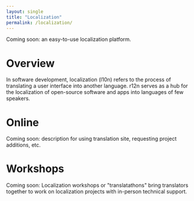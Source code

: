 ```yaml
---
layout: single
title: "Localization"
permalink: /localization/
---
```


Coming soon: an easy-to-use localization platform.

# Overview

In software development, localization (l10n) refers to the process of translating a user interface into another language. r12n serves as a hub for the localization of open-source software and apps into languages of few speakers.

# Online

Coming soon: description for using translation site, requesting project additions, etc.

# Workshops

Coming soon: Localization workshops or "translatathons" bring translators together to work on localization projects with in-person technical support.
